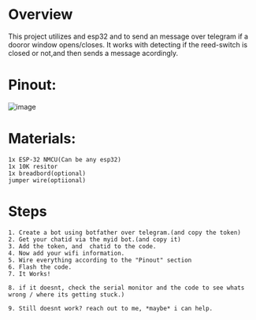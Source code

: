 # Overview

This project utilizes and esp32 and to send an message over telegram if a dooror window opens/closes.
It works with detecting if the reed-switch is closed or not,and then sends a message acordingly.




# Pinout:

![image](https://user-images.githubusercontent.com/114338337/215847824-6a8d162c-2f7a-4fb1-961a-24563dd50137.png)

# Materials:

```
1x ESP-32 NMCU(Can be any esp32)
1x 10K resitor
1x breadbord(optional)
jumper wire(optiional)
```

# Steps

```
1. Create a bot using botfather over telegram.(and copy the token)
2. Get your chatid via the myid bot.(and copy it)
3. Add the token, and  chatid to the code.
4. Now add your wifi information.
5. Wire everything according to the "Pinout" section
6. Flash the code.
7. It Works!

8. if it doesnt, check the serial monitor and the code to see whats wrong / where its getting stuck.)

9. Still doesnt work? reach out to me, *maybe* i can help.
```
